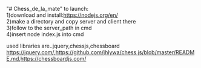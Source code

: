 "# Chess_de_la_mate" 
 to launch:  
 1)download and install:https://nodejs.org/en/  
 2)make a directory and copy server and client there  
 3)follow to the server_path in cmd  
 4)insert node index.js into cmd  
   
 used libraries are..jquery,chessjs,chessboard  
 https://jquery.com/,https://github.com/jhlywa/chess.js/blob/master/README.md,https://chessboardjs.com/
 
